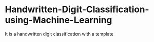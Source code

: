 # Handwritten-Digit-Classification-using-Machine-Learning
It is a handwritten digit classification with a template
